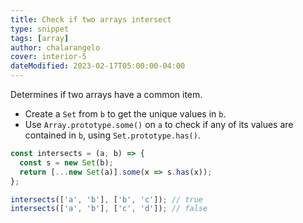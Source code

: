 ```yaml
---
title: Check if two arrays intersect
type: snippet
tags: [array]
author: chalarangelo
cover: interior-5
dateModified: 2023-02-17T05:00:00-04:00
---
```


Determines if two arrays have a common item.

- Create a `Set` from `b` to get the unique values in `b`.
- Use `Array.prototype.some()` on `a` to check if any of its values are contained in `b`, using `Set.prototype.has()`.

```js
const intersects = (a, b) => {
  const s = new Set(b);
  return [...new Set(a)].some(x => s.has(x));
};
```

```js
intersects(['a', 'b'], ['b', 'c']); // true
intersects(['a', 'b'], ['c', 'd']); // false
```
